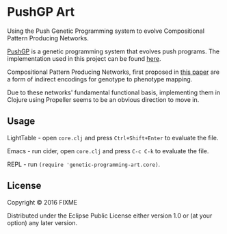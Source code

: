# PushGP Art

Using the Push Genetic Programming system to evolve Compositional Pattern Producing Networks.

[PushGP](https://faculty.hampshire.edu/lspector/push.html) is a genetic programming system that evolves push programs. The implementation used in this project can be found [here](https://github.com/lspector/propeller).

Compositional Pattern Producing Networks, first proposed in [this paper](http://eplex.cs.ucf.edu/papers/stanley_aaaifs06.pdf) are a form of indirect encodings for genotype to phenotype mapping. 

Due to these networks' fundamental functional basis, implementing them in Clojure using Propeller seems to be an obvious direction to move in.

## Usage

LightTable - open `core.clj` and press `Ctrl+Shift+Enter` to evaluate the file.

Emacs - run cider, open `core.clj` and press `C-c C-k` to evaluate the file.

REPL - run `(require 'genetic-programming-art.core)`.

## License

Copyright © 2016 FIXME

Distributed under the Eclipse Public License either version 1.0 or (at
your option) any later version.
